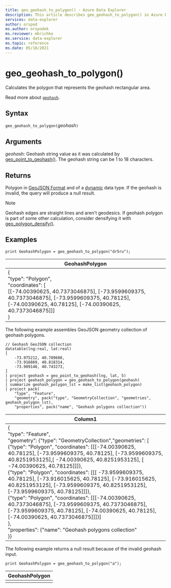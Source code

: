 ```yaml
---
title: geo_geohash_to_polygon() - Azure Data Explorer
description: This article describes geo_geohash_to_polygon() in Azure Data Explorer.
services: data-explorer
author: orspod
ms.author: orspodek
ms.reviewer: mbrichko
ms.service: data-explorer
ms.topic: reference
ms.date: 05/18/2021
---
```

# geo_geohash_to_polygon()

Calculates the polygon that represents the geohash rectangular area.

Read more about [`geohash`](https://en.wikipedia.org/wiki/Geohash).  

## Syntax

`geo_geohash_to_polygon(`*geohash*`)`

## Arguments

*geohash*: Geohash string value as it was calculated by [geo_point_to_geohash()](geo-point-to-geohash-function.md). The geohash string can be 1 to 18 characters.

## Returns

Polygon in [GeoJSON Format](https://tools.ietf.org/html/rfc7946) and of a [dynamic](./scalar-data-types/dynamic.md) data type. If the geohash is invalid, the query will produce a null result.

> [!NOTE]
> Geohash edges are straight lines and aren't geodesics. If geohash polygon is part of some other calculation, consider densifying it with [geo_polygon_densify()](geo-polygon-densify-function.md).

## Examples

<!-- csl: https://help.kusto.windows.net/Samples -->
```kusto
print GeohashPolygon = geo_geohash_to_polygon("dr5ru");
```

|GeohashPolygon|
|---|
|{<br>"type": "Polygon",<br>"coordinates": [<br>[[-74.00390625, 40.7373046875], [-73.9599609375, 40.7373046875], [-73.9599609375, 40.78125], [-74.00390625, 40.78125], [-74.00390625, 40.7373046875]]]<br>}|

The following example assembles GeoJSON geometry collection of geohash polygons.

<!-- csl: https://help.kusto.windows.net/Samples -->
```kusto
// Geohash GeoJSON collection
datatable(lng:real, lat:real)
[
    -73.975212, 40.789608,
    -73.916869, 40.818314,
    -73.989148, 40.743273,
]
| project geohash = geo_point_to_geohash(lng, lat, 5)
| project geohash_polygon = geo_geohash_to_polygon(geohash)
| summarize geohash_polygon_lst = make_list(geohash_polygon)
| project pack(
    "type", "Feature",
    "geometry", pack("type", "GeometryCollection", "geometries", geohash_polygon_lst),
    "properties", pack("name", "Geohash polygons collection"))
```

|Column1|
|---|
|{<br>"type": "Feature",<br>"geometry": {"type": "GeometryCollection","geometries": [<br>{"type": "Polygon", "coordinates": [[[-74.00390625, 40.78125], [-73.9599609375, 40.78125], [-73.9599609375, 40.8251953125],[ -74.00390625, 40.8251953125], [ -74.00390625, 40.78125]]]},<br>{"type": "Polygon", "coordinates": [[[ -73.9599609375, 40.78125], [-73.916015625, 40.78125], [-73.916015625, 40.8251953125], [-73.9599609375, 40.8251953125], [-73.9599609375, 40.78125]]]},<br>{"type": "Polygon", "coordinates": [[[-74.00390625, 40.7373046875], [-73.9599609375, 40.7373046875], [-73.9599609375, 40.78125], [-74.00390625, 40.78125], [-74.00390625, 40.7373046875]]]}]<br>},<br>"properties": {"name": "Geohash polygons collection"<br>}}|


The following example returns a null result because of the invalid geohash input.

<!-- csl: https://help.kusto.windows.net/Samples -->
```kusto
print GeohashPolygon = geo_geohash_to_polygon("a");
```

|GeohashPolygon|
|---|
||

